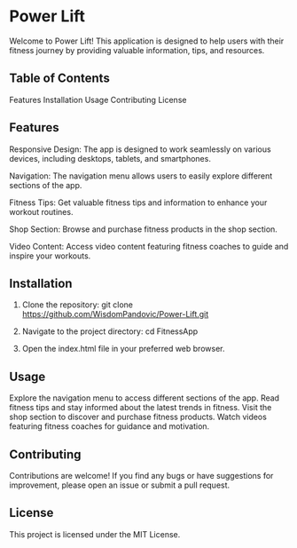 # Power Lift
Welcome to Power Lift! This application is designed to help users with their fitness journey by providing valuable information, tips, and resources.

## Table of Contents
Features
Installation
Usage
Contributing
License

## Features
Responsive Design: The app is designed to work seamlessly on various devices, including desktops, tablets, and smartphones.

Navigation: The navigation menu allows users to easily explore different sections of the app.

Fitness Tips: Get valuable fitness tips and information to enhance your workout routines.

Shop Section: Browse and purchase fitness products in the shop section.

Video Content: Access video content featuring fitness coaches to guide and inspire your workouts.

## Installation
1. Clone the repository:
git clone https://github.com/WisdomPandovic/Power-Lift.git

2. Navigate to the project directory:
   cd FitnessApp
3. Open the index.html file in your preferred web browser.

## Usage
Explore the navigation menu to access different sections of the app.
Read fitness tips and stay informed about the latest trends in fitness.
Visit the shop section to discover and purchase fitness products.
Watch videos featuring fitness coaches for guidance and motivation.

## Contributing
Contributions are welcome! If you find any bugs or have suggestions for improvement, please open an issue or submit a pull request.

## License
This project is licensed under the MIT License.
